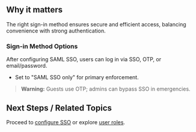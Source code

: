 
## Why it matters
The right sign-in method ensures secure and efficient access, balancing convenience with strong authentication.

### Sign-in Method Options
After configuring SAML SSO, users can log in via SSO, OTP, or email/password.

- Set to "SAML SSO only" for primary enforcement.

<!-- IMG: ./media/03-setup-&-installation/sign-in-options.png | Alt: FenixPyre sign-in method settings -->

> **Warning:** Guests use OTP; admins can bypass SSO in emergencies.

## Next Steps / Related Topics
Proceed to [configure SSO](../03-setup-&-installation/configure-sso.md) or explore [user roles](../04-admin-guide/index.md).
